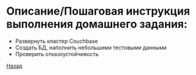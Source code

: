# Описание/Пошаговая инструкция выполнения домашнего задания:

- Развернуть кластер Couchbase
- Создать БД, наполнить небольшими тестовыми данными
- Проверить отказоустойчивость

[Назад](README.md)